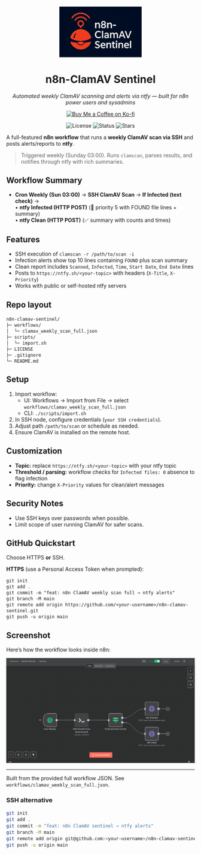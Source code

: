 <p align="center">
  <img src="assets/clamav-sentinel-logo.png" width="220" alt="n8n-ClamAV Sentinel Logo" />
</p>

<h1 align="center">n8n-ClamAV Sentinel</h1>
<p align="center"><em>Automated weekly ClamAV scanning and alerts via ntfy — built for n8n power users and sysadmins</em></p>

<p align="center">
  <a href="https://ko-fi.com/s/60ece3037f" target="_blank">
    <img src="https://ko-fi.com/img/githubbutton_sm.svg" alt="Buy Me a Coffee on Ko-fi" />
  </a>
</p>

<p align="center">
  <img alt="License" src="https://img.shields.io/github/license/gusinfosec/n8n-clamav-sentinel" />
  <img alt="Status" src="https://img.shields.io/badge/status-active-success" />
  <img alt="Stars" src="https://img.shields.io/github/stars/gusinfosec/n8n-clamav-sentinel?style=social" />
</p>


A full-featured **n8n workflow** that runs a **weekly ClamAV scan via SSH** and posts alerts/reports to **ntfy**.

> Triggered weekly (Sunday 03:00). Runs `clamscan`, parses results, and notifies through ntfy with rich summaries.

## Workflow Summary

- **Cron Weekly (Sun 03:00)** → **SSH ClamAV Scan** → **If Infected (text check)** →  
  • **ntfy Infected (HTTP POST)** (🚨 priority 5 with FOUND file lines + summary)  
  • **ntfy Clean (HTTP POST)** (✅ summary with counts and times)

## Features

- SSH execution of `clamscan -r /path/to/scan -i`  
- Infection alerts show top 10 lines containing `FOUND` plus scan summary  
- Clean report includes `Scanned`, `Infected`, `Time`, `Start Date`, `End Date` lines  
- Posts to `https://ntfy.sh/<your-topic>` with headers (`X-Title`, `X-Priority`)  
- Works with public or self-hosted ntfy servers

## Repo layout

```
n8n-clamav-sentinel/
├─ workflows/
│  └─ clamav_weekly_scan_full.json
├─ scripts/
│  └─ import.sh
├─ LICENSE
├─ .gitignore
└─ README.md
```

## Setup

1. Import workflow:
   - UI: Workflows → Import from File → select `workflows/clamav_weekly_scan_full.json`
   - CLI: `./scripts/import.sh`
2. In SSH node, configure credentials (`your SSH credentials`).
3. Adjust path `/path/to/scan` or schedule as needed.
4. Ensure ClamAV is installed on the remote host.

## Customization

- **Topic:** replace `https://ntfy.sh/<your-topic>` with your ntfy topic  
- **Threshold / parsing:** workflow checks for `Infected files: 0` absence to flag infection  
- **Priority:** change `X-Priority` values for clean/alert messages

## Security Notes

- Use SSH keys over passwords when possible.  
- Limit scope of user running ClamAV for safer scans.

## GitHub Quickstart

Choose HTTPS **or** SSH.

**HTTPS** (use a Personal Access Token when prompted):
```bashbash
git init
git add .
git commit -m "feat: n8n ClamAV weekly scan full → ntfy alerts"
git branch -M main
git remote add origin https://github.com/<your-username>/n8n-clamav-sentinel.git
git push -u origin main
```

## Screenshot

Here’s how the workflow looks inside n8n:

![ClamAV Workflow](docs/workflow.png)

---

Built from the provided full workflow JSON. See `workflows/clamav_weekly_scan_full.json`.

### SSH alternative
```bash
git init
git add .
git commit -m "feat: n8n ClamAV sentinel → ntfy alerts"
git branch -M main
git remote add origin git@github.com:<your-username>/n8n-clamav-sentinel.git
git push -u origin main
```
